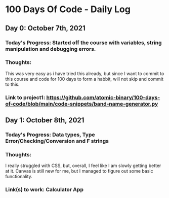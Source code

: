 # 100 Days Of Code - Daily Log

## Day 0: October 7th, 2021

### Today's Progress: Started off the course with variables, string manipulation and debugging errors.

### Thoughts: 
This was very easy as i have tried this already, but since I want to commit to this course and code for 100 days to form a habbit, will not skip and commit to this.

### Link to project1: https://github.com/atomic-binary/100-days-of-code/blob/main/code-snippets/band-name-generator.py

## Day 1: October 8th, 2021

### Today's Progress: Data types, Type Error/Checking/Conversion and F strings

### Thoughts:
I really struggled with CSS, but, overall, I feel like I am slowly getting better at it. Canvas is still new for me, but I managed to figure out some basic functionality.

### Link(s) to work: Calculator App
